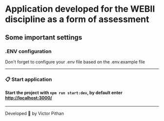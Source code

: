 # Application developed for the WEBII discipline as a form of assessment

## Some important settings

### .ENV configuration

Don't forget to configure your .env file based on the .env.example file

---

### 📋 Start application
#### Start the project with `npm run start:dev`, by default enter [http://localhost:3000/](http://localhost:3000)

---

Developed 💛 by Victor Pithan